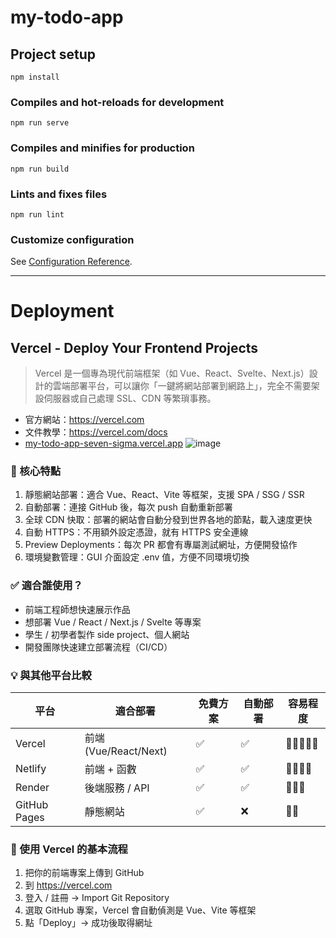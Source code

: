 # my-todo-app

## Project setup
```
npm install
```

### Compiles and hot-reloads for development
```
npm run serve
```

### Compiles and minifies for production
```
npm run build
```

### Lints and fixes files
```
npm run lint
```

### Customize configuration
See [Configuration Reference](https://cli.vuejs.org/config/).

---
# Deployment
## Vercel - Deploy Your Frontend Projects
> Vercel 是一個專為現代前端框架（如 Vue、React、Svelte、Next.js）設計的雲端部署平台，可以讓你「一鍵將網站部署到網路上」，完全不需要架設伺服器或自己處理 SSL、CDN 等繁瑣事務。
- 官方網站：https://vercel.com
- 文件教學：https://vercel.com/docs
- [my-todo-app-seven-sigma.vercel.app](https://my-todo-app-seven-sigma.vercel.app/)
![image](https://github.com/user-attachments/assets/db0addd0-56b5-46ed-aaca-acd7d4f65535)

### 🎯 核心特點
1. 靜態網站部署：適合 Vue、React、Vite 等框架，支援 SPA / SSG / SSR
2. 自動部署：連接 GitHub 後，每次 push 自動重新部署
3. 全球 CDN 快取：部署的網站會自動分發到世界各地的節點，載入速度更快
4. 自動 HTTPS：不用額外設定憑證，就有 HTTPS 安全連線
5. Preview Deployments：每次 PR 都會有專屬測試網址，方便開發協作
6. 環境變數管理：GUI 介面設定 .env 值，方便不同環境切換

### ✅ 適合誰使用？
- 前端工程師想快速展示作品
- 想部署 Vue / React / Next.js / Svelte 等專案
- 學生 / 初學者製作 side project、個人網站
- 開發團隊快速建立部署流程（CI/CD）

### 💡 與其他平台比較
| 平台 | 適合部署 | 免費方案 | 自動部署 | 容易程度 |
|-----|---------|---------|--------|---------|
|Vercel | 前端 (Vue/React/Next) | ✅ | ✅ | 🌟🌟🌟🌟🌟 |
|Netlify | 前端 + 函數 | ✅ | ✅ | 🌟🌟🌟🌟 |
|Render | 後端服務 / API | ✅ | ✅ | 🌟🌟🌟 |
|GitHub Pages | 靜態網站 | ✅ | ❌ | 🌟🌟 |

### 🚀 使用 Vercel 的基本流程
1. 把你的前端專案上傳到 GitHub
2. 到 https://vercel.com
3. 登入 / 註冊 → Import Git Repository
4. 選取 GitHub 專案，Vercel 會自動偵測是 Vue、Vite 等框架
5. 點「Deploy」→ 成功後取得網址
